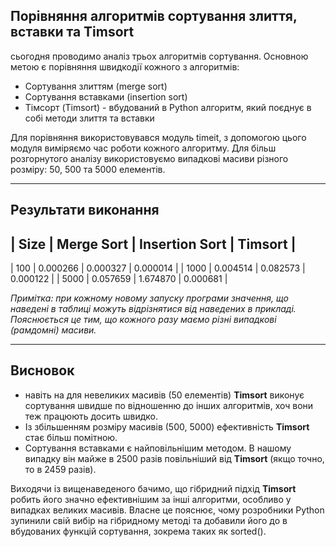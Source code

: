## Порівняння алгоритмів сортування злиття, вставки та Timsort

сьогодня проводимо аналіз трьох алгоритмів сортування. Основною метою є порівняння швидкодії кожного з алгоритмів:

- Сортування злиттям (merge sort)
- Сортування вставками (insertion sort)
- Тімсорт (Timsort) - вбудований в Python алгоритм, який поєднує в собі методи злиття та вставки

Для порівняння використовувався модуль timeit, з допомогою цього модуля виміряємо час роботи кожного алгоритму. Для більш розгорнутого аналізу використовуємо випадкові масиви різного розміру: 50, 500 та 5000 елементів.

---

## Результати виконання

| Size            | Merge Sort      | Insertion Sort  | Timsort         |
-------------------------------------------------------------------------
| 100             | 0.000266        | 0.000327        | 0.000014        |
| 1000            | 0.004514        | 0.082573        | 0.000122        |
| 5000            | 0.057659        | 1.674870        | 0.000681        |

_Примітка: при кожному новому запуску програми значення, що наведені в таблиці можуть відрізнятися від наведених в прикладі. Пояснюється це тим, що кожного разу маємо різні випадкові (рамдомні) масиви._

---

## Висновок

- навіть на для невеликих масивів (50 елементів) **Timsort** виконує сортування швидше по відношенню до інших алгоритмів, хоч вони теж працюють досить швидко.
- Із збільшенням розміру масивів (500, 5000) ефективність **Timsort** стає більш помітною.
- Сортування вставками є найповільнішим методом. В нашому випадку він майже в 2500 разів повільніший від **Timsort** (якщо точно, то в 2459 разів).
 
Виходячи із вищенаведеного бачимо, що гібридний підхід **Timsort** робить його значно ефективнішим за інші алгоритми, особливо у випадках великих масивів. Власне це пояснює, чому розробники Python зупинили свій вибір на гібридному методі та добавили його до в вбудованих функцій сортування, зокрема таких як sorted().